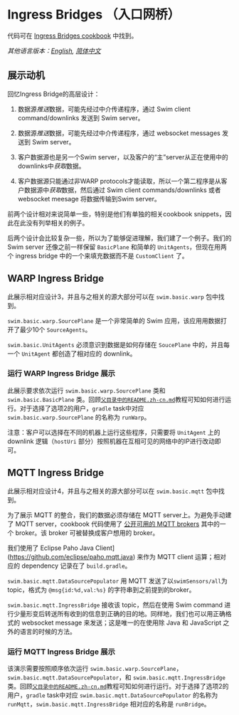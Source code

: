 # Ingress Bridges （入口网桥）

代码可在 [Ingress Bridges cookbook](https://swimos.org/tutorials/ingress-bridges/) 中找到。

*其他语言版本：[English](README.md), [简体中文](README.zh-cn.md)*

## 展示动机

回忆Ingress Bridge的高层设计：

1. 数据源*推送*数据，可能先经过中介传递程序，通过 Swim client command/downlinks 发送到 Swim server。

2. 数据源*推送*数据，可能先经过中介传递程序，通过 websocket messages 发送到 Swim server。

3. 客户数据源也是另一个Swim server，以及客户的“主”server从正在使用中的downlinks中*获取*数据。

4. 客户数据源只能通过非WARP protocols才能读取，所以一个第二程序是从客户数据源中*获取*数据，然后通过 Swim client commands/downlinks 或者 websocket meesage 将数据传输到Swim server。

前两个设计相对来说简单一些，特别是他们有单独的相关cookbook snippets，因此在此没有列举相关的例子。

后两个设计会比较复杂一些，所以为了能够促进理解，我们建了一个例子。我们的 Swim server 还像之前一样保留 `BasicPlane` 和简单的 `UnitAgents`，但现在用两个 ingress bridge 中的一个来填充数据而不是 `CustomClient` 了。

## WARP Ingress Bridge

此展示相对应设计3，并且与之相关的源大部分可以在 `swim.basic.warp` 包中找到。

`swim.basic.warp.SourcePlane` 是一个非常简单的 Swim 应用，该应用用数据打开了最少10个 `SourceAgents`。

`swim.basic.UnitAgents` 必须意识到数据是如何存储在 `SoucePlane` 中的，并且每一个 `UnitAgent` 都创造了相对应的 downlink。

### 运行 WARP Ingress Bridge 展示

此展示要求依次运行 `swim.basic.warp.SourcePlane` 类和 `swim.basic.BasicPlane` 类。回顾[`父目录中的README.zh-cn.md`](../README.zh-cn.md)教程可知如何进行运行。对于选择了选项2的用户，`gradle` task中对应 `swim.basic.warp.SourcePlane` 的名称为 `runWarp`。

注意：客户可以选择在不同的机器上运行这些程序，只需要将 `UnitAgent` 上的 downlink 逻辑（`hostUri` 部分）按照机器在互相可见的网络中的IP进行改动即可。

## MQTT Ingress Bridge

此展示相对应设计4，并且与之相关的源大部分可以在 `swim.basic.mqtt` 包中找到。

为了展示 MQTT 的整合，我们的数据必须存储在 MQTT server上。为避免手动建了 MQTT server，cookbook 代码使用了 [公开可用的 MQTT brokers](https://github.com/mqtt/mqtt.github.io/wiki/public_brokers) 其中的一个 broker。该 broker 可被替换成客户想用的 broker。

我们使用了 Eclipse Paho Java Client](https://github.com/eclipse/paho.mqtt.java) 来作为 MQTT client 运算；相对应的 dependency 记录在了 `build.gradle`。

`swim.basic.mqtt.DataSourcePopulator` 用 MQTT 发送了以`swimSensors/all`为topic，格式为 `@msg{id:%d,val:%s}` 的字符串到之前提到的broker。

`swim.basic.mqtt.IngressBridge` 接收该 topic，然后在使用 Swim command 进行少量形变后转送所有收到的信息到正确的目的地。同样地，我们也可以用正确格式的 websocket message 来发送；这是唯一的在使用除 Java 和 JavaScript 之外的语言的时候的方法。

### 运行 MQTT Ingress Bridge 展示

该演示需要按照顺序依次运行 `swim.basic.warp.SourcePlane`，`swim.basic.mqtt.DataSourcePopulator`，和 `swim.basic.mqtt.IngressBridge` 类。回顾[`父目录中的README.zh-cn.md`](../README.zh-cn.md)教程可知如何进行运行。对于选择了选项2的用户，`gradle` task中对应 `swim.basic.mqtt.DataSourcePopulator` 的名称为 `runMqtt`，`swim.basic.mqtt.IngressBridge` 相对应的名称是 `runBridge`。
